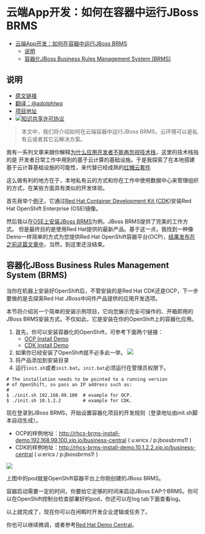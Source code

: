 # 云端App开发：如何在容器中运行JBoss BRMS

<!-- TOC -->

- [云端App开发：如何在容器中运行JBoss BRMS](#云端app开发如何在容器中运行jboss-brms)
    - [说明](#说明)
    - [容器化JBoss Business Rules Management System (BRMS)](#容器化jboss-business-rules-management-system-brms)

<!-- /TOC -->

## 说明
- [原文链接](https://dzone.com/articles/app-dev-in-the-cloud-how-to-run-jboss-brms-in-a-co)
- [翻译：@adolphlwq](https://github.com/adolphlwq)
- [项目地址](https://github.com/adolphlwq/translate)
- <a rel="license" href="http://creativecommons.org/licenses/by-nc/4.0/"><img alt="知识共享许可协议" style="border-width:0" src="https://i.creativecommons.org/l/by-nc/4.0/80x15.png" /></a>

>本文中，我们将介绍如何在云端容器中运行JBoss BRMS，云环境可以是私有云或者其它云解决方案。

我有一系列文章来跟你解释[为什么应用开发者不能再忽视技术栈](http://www.schabell.org/2016/02/appdev-cloud-stack-cant-ignore-stack-anymore.html)，这里的技术栈指的是
开发者日常工作中用到的基于云计算的基础设施。于是我探索了在本地搭建基于云计算基础设施的可能性，来代替已经成熟的[红帽云套件](https://www.redhat.com/en/technologies/cloud-computing/cloud-suite)

这么做有利的地方在于，本地私有云的方式和你在工作中使用数据中心来管理组织的方式，在某些方面具有类似的开发体验。

首先我举个[例子](https://github.com/redhatdemocentral/cdk-install-demo)，它通过[Red Hat Container Development Kit (CDK)](http://www.schabell.org/2016/09/installing-redhat-cdk-2-2-release.html)安装Red Hat OpenShift Enterprise (OSE)镜像。

然后我以在[OSE上安装JBoss BRMS](http://www.schabell.org/2016/03/real-appdev-in-cloud-jboss-brms-install-demo.html)为例。JBoss BRMS提供了完美的工作方式。
但是最终目的是使用Red Hat提供的最新产品。基于这一点，我找到一种像Demo一样简单的方式为您提供Red Hat OpenShift容器平台(OCP)，[结果发布在之前这篇文章中](http://www.schabell.org/2016/11/3-steps-to-cloud-happiness-with-ocp.html)，当然，到这里还没结束。

## 容器化JBoss Business Rules Management System (BRMS)
当你在机器上安装好OpenShift后，不管安装的是Red Hat CDK还是OCP，下一步要做的是去探索Red Hat JBoss中间件产品提供的应用开发选项。

本节将介绍另一个简单的安装示例项目，它向您展示完全可操作的、开箱即用的JBoss BRMS安装方式。不仅如此，它是安装在你的OpenShift上的容器化应用。
1. 首先，你可以安装容器化的OpenShift，可参考下面两个链接：
    - [OCP Install Demo](https://github.com/redhatdemocentral/ocp-install-demo)
    - [CDK Install Demo](https://github.com/redhatdemocentral/cdk-install-demo)
2. 如果你已经安装了OpenShift就不必多此一举。
![](https://3.bp.blogspot.com/-k1xy-YD4PuU/WDakkKC8FpI/AAAAAAAAoXg/XD3MpadKUgInnBZE8q91A6ba3S1gObCFQCEw/s320/rhcs-brms-build-ocp.png)
3. 将产品添加到安装目录
4. 运行`init.sh`或者`init.bat`。`init.bat`必须运行在管理员权限下。
```
# The installation needs to be pointed to a running version
# of OpenShift, so pass an IP address such as:
#
$ ./init.sh 192.168.99.100  # example for OCP.
$ ./init.sh 10.1.2.2        # example for CDK.
```

现在登录到JBoss BRMS，开始设置容器化项目的开发规则（登录地址由init.sh脚本自动生成）。
- OCP的样例地址：http://rhcs-brms-install-demo.192.168.99.100.xip.io/business-central ( u:erics / p:jbossbrms1! )
- CDK的样例地址：http://rhcs-brms-install-demo.10.1.2.2.xip.io/business-central ( u:erics / p:jbossbrms1! )

![](https://3.bp.blogspot.com/-irHjE1DBn0I/WDakkgLb7_I/AAAAAAAAoXo/9TSTnfS82KkDJufbDZQPZBjjqW4ixtkAACEw/s320/rhcs-brms-pod-ocp.png)

上图中的pod就是OpenShift容器平台上你刚创建的JBoss BRMS。

容器启动需要一定的时间，你要给它足够的时间来启动JBoss EAP个BRMS。你可以在OpenShift控制台检查部署好的pod，你还可以在log tab下面查看log。

以上就完成了，现在你可以在闲暇时开发企业逻辑或任务了。

你也可以继续微调，或者参考[Red Hat Demo Central](https://github.com/redhatdemocentral)。
